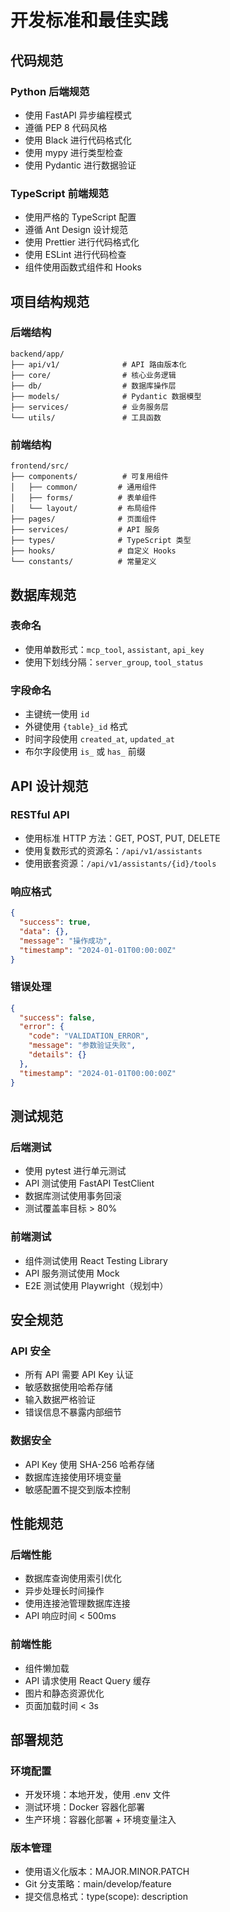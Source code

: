 # 开发标准和最佳实践

## 代码规范

### Python 后端规范
- 使用 FastAPI 异步编程模式
- 遵循 PEP 8 代码风格
- 使用 Black 进行代码格式化
- 使用 mypy 进行类型检查
- 使用 Pydantic 进行数据验证

### TypeScript 前端规范
- 使用严格的 TypeScript 配置
- 遵循 Ant Design 设计规范
- 使用 Prettier 进行代码格式化
- 使用 ESLint 进行代码检查
- 组件使用函数式组件和 Hooks

## 项目结构规范

### 后端结构
```
backend/app/
├── api/v1/              # API 路由版本化
├── core/                # 核心业务逻辑
├── db/                  # 数据库操作层
├── models/              # Pydantic 数据模型
├── services/            # 业务服务层
└── utils/               # 工具函数
```

### 前端结构
```
frontend/src/
├── components/          # 可复用组件
│   ├── common/         # 通用组件
│   ├── forms/          # 表单组件
│   └── layout/         # 布局组件
├── pages/              # 页面组件
├── services/           # API 服务
├── types/              # TypeScript 类型
├── hooks/              # 自定义 Hooks
└── constants/          # 常量定义
```

## 数据库规范

### 表命名
- 使用单数形式：`mcp_tool`, `assistant`, `api_key`
- 使用下划线分隔：`server_group`, `tool_status`

### 字段命名
- 主键统一使用 `id`
- 外键使用 `{table}_id` 格式
- 时间字段使用 `created_at`, `updated_at`
- 布尔字段使用 `is_` 或 `has_` 前缀

## API 设计规范

### RESTful API
- 使用标准 HTTP 方法：GET, POST, PUT, DELETE
- 使用复数形式的资源名：`/api/v1/assistants`
- 使用嵌套资源：`/api/v1/assistants/{id}/tools`

### 响应格式
```json
{
  "success": true,
  "data": {},
  "message": "操作成功",
  "timestamp": "2024-01-01T00:00:00Z"
}
```

### 错误处理
```json
{
  "success": false,
  "error": {
    "code": "VALIDATION_ERROR",
    "message": "参数验证失败",
    "details": {}
  },
  "timestamp": "2024-01-01T00:00:00Z"
}
```

## 测试规范

### 后端测试
- 使用 pytest 进行单元测试
- API 测试使用 FastAPI TestClient
- 数据库测试使用事务回滚
- 测试覆盖率目标 > 80%

### 前端测试
- 组件测试使用 React Testing Library
- API 服务测试使用 Mock
- E2E 测试使用 Playwright（规划中）

## 安全规范

### API 安全
- 所有 API 需要 API Key 认证
- 敏感数据使用哈希存储
- 输入数据严格验证
- 错误信息不暴露内部细节

### 数据安全
- API Key 使用 SHA-256 哈希存储
- 数据库连接使用环境变量
- 敏感配置不提交到版本控制

## 性能规范

### 后端性能
- 数据库查询使用索引优化
- 异步处理长时间操作
- 使用连接池管理数据库连接
- API 响应时间 < 500ms

### 前端性能
- 组件懒加载
- API 请求使用 React Query 缓存
- 图片和静态资源优化
- 页面加载时间 < 3s

## 部署规范

### 环境配置
- 开发环境：本地开发，使用 .env 文件
- 测试环境：Docker 容器化部署
- 生产环境：容器化部署 + 环境变量注入

### 版本管理
- 使用语义化版本：MAJOR.MINOR.PATCH
- Git 分支策略：main/develop/feature
- 提交信息格式：type(scope): description